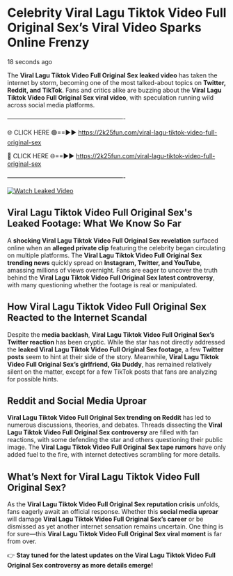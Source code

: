 # Celebrity Viral Lagu Tiktok Video Full Original Sex’s Viral Video Sparks Online Frenzy

18 seconds ago

The **Viral Lagu Tiktok Video Full Original Sex leaked video** has taken the internet by storm, becoming one of the most talked-about topics on **Twitter, Reddit, and TikTok**. Fans and critics alike are buzzing about the **Viral Lagu Tiktok Video Full Original Sex viral video**, with speculation running wild across social media platforms.

———————————————————-

🌐 CLICK HERE 🟢==►► https://2k25fun.com/viral-lagu-tiktok-video-full-original-sex

🔴 CLICK HERE 🌐==►► https://2k25fun.com/viral-lagu-tiktok-video-full-original-sex

———————————————————-

[![Watch Leaked Video](https://miro.medium.com/v2/resize:fit:828/format:webp/1*cilzJN44JGOrTw9NJCrNHA.gif "Watch Leaked Video")](https://2k25fun.com/viral-lagu-tiktok-video-full-original-sex)

## **Viral Lagu Tiktok Video Full Original Sex's Leaked Footage: What We Know So Far**  
A **shocking Viral Lagu Tiktok Video Full Original Sex revelation** surfaced online when an **alleged private clip** featuring the celebrity began circulating on multiple platforms. The **Viral Lagu Tiktok Video Full Original Sex trending news** quickly spread on **Instagram, Twitter, and YouTube**, amassing millions of views overnight. Fans are eager to uncover the truth behind the **Viral Lagu Tiktok Video Full Original Sex latest controversy**, with many questioning whether the footage is real or manipulated.  

## **How Viral Lagu Tiktok Video Full Original Sex Reacted to the Internet Scandal**  
Despite the **media backlash**, **Viral Lagu Tiktok Video Full Original Sex’s Twitter reaction** has been cryptic. While the star has not directly addressed the **leaked Viral Lagu Tiktok Video Full Original Sex footage**, a few **Twitter posts** seem to hint at their side of the story. Meanwhile, **Viral Lagu Tiktok Video Full Original Sex’s girlfriend, Gia Duddy**, has remained relatively silent on the matter, except for a few TikTok posts that fans are analyzing for possible hints.  

## **Reddit and Social Media Uproar**  
**Viral Lagu Tiktok Video Full Original Sex trending on Reddit** has led to numerous discussions, theories, and debates. Threads dissecting the **Viral Lagu Tiktok Video Full Original Sex controversy** are filled with fan reactions, with some defending the star and others questioning their public image. The **Viral Lagu Tiktok Video Full Original Sex tape rumors** have only added fuel to the fire, with internet detectives scrambling for more details.  

## **What’s Next for Viral Lagu Tiktok Video Full Original Sex?**  
As the **Viral Lagu Tiktok Video Full Original Sex reputation crisis** unfolds, fans eagerly await an official response. Whether this **social media uproar** will damage **Viral Lagu Tiktok Video Full Original Sex’s career** or be dismissed as yet another internet sensation remains uncertain. One thing is for sure—this **Viral Lagu Tiktok Video Full Original Sex viral moment** is far from over.  

👉 **Stay tuned for the latest updates on the Viral Lagu Tiktok Video Full Original Sex controversy as more details emerge!**  